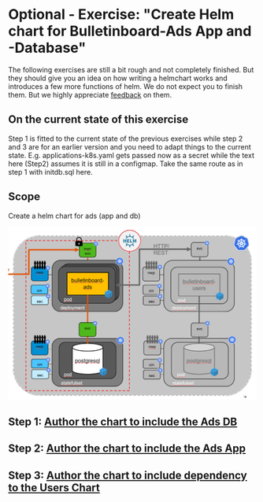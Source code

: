 # Optional - Exercise: "Create Helm chart for Bulletinboard-Ads App and -Database"

The following exercises are still a bit rough and not completely finished. But they should give you an idea on how writing a helmchart works and introduces a few more functions of helm. We do not expect you to finish them. But we highly appreciate [feedback](https://github.wdf.sap.corp/slvi/docker-k8s-training/issues) on them.

## On the current state of this exercise

Step 1 is fitted to the current state of the previous exercises while step 2 and 3 are for an earlier version and you need to adapt things to the current state. E.g. applications-k8s.yaml gets passed now as a secret while the text here (Step2) assumes it is still in a configmap. Take the same route as in step 1 with initdb.sql here.  

## Scope
Create a helm chart for ads (app and db)

<img src="images/k8s-bulletinboard-target-picture-ads-app-and-db-helm.png" width="800" />

## Step 1: [Author the chart to include the Ads DB](exercise_05_ads_helm_chart_1_Database.md)

## Step 2: [Author the chart to include the Ads App](exercise_05_ads_helm_chart_2_Application.md)

## Step 3: [Author the chart to include dependency to the Users Chart](exercise_05_ads_helm_chart_3_Advanced.md)


